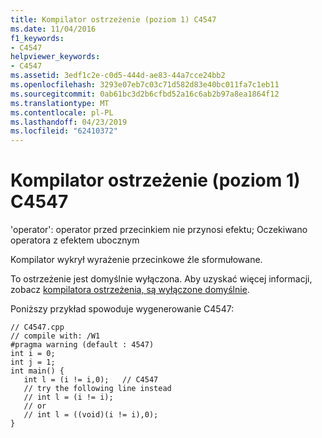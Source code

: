 ```yaml
---
title: Kompilator ostrzeżenie (poziom 1) C4547
ms.date: 11/04/2016
f1_keywords:
- C4547
helpviewer_keywords:
- C4547
ms.assetid: 3edf1c2e-c0d5-444d-ae83-44a7cce24bb2
ms.openlocfilehash: 3293e07eb7c03c71d582d83e40bc011fa7c1eb11
ms.sourcegitcommit: 0ab61bc3d2b6cfbd52a16c6ab2b97a8ea1864f12
ms.translationtype: MT
ms.contentlocale: pl-PL
ms.lasthandoff: 04/23/2019
ms.locfileid: "62410372"
---
```

# <a name="compiler-warning-level-1-c4547"></a>Kompilator ostrzeżenie (poziom 1) C4547

'operator': operator przed przecinkiem nie przynosi efektu; Oczekiwano operatora z efektem ubocznym

Kompilator wykrył wyrażenie przecinkowe źle sformułowane.

To ostrzeżenie jest domyślnie wyłączona. Aby uzyskać więcej informacji, zobacz [kompilatora ostrzeżenia, są wyłączone domyślnie](../../preprocessor/compiler-warnings-that-are-off-by-default.md).

Poniższy przykład spowoduje wygenerowanie C4547:

```
// C4547.cpp
// compile with: /W1
#pragma warning (default : 4547)
int i = 0;
int j = 1;
int main() {
   int l = (i != i,0);   // C4547
   // try the following line instead
   // int l = (i != i);
   // or
   // int l = ((void)(i != i),0);
}
```
